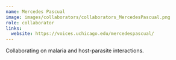 ```yaml
---
name: Mercedes Pascual
image: images/collaborators/collaborators_MercedesPascual.png
role: collaborator
links:
  website: https://voices.uchicago.edu/mercedespascual/
---
```


Collaborating on malaria and host-parasite interactions.

